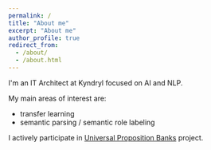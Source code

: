 ```yaml
---
permalink: /
title: "About me"
excerpt: "About me"
author_profile: true
redirect_from: 
  - /about/
  - /about.html
---
```


I'm an IT Architect at Kyndryl focused on AI and NLP.

My main areas of interest are:
- transfer learning
- semantic parsing / semantic role labeling

I actively participate in [Universal Proposition Banks](https://universalpropositions.github.io) project.
